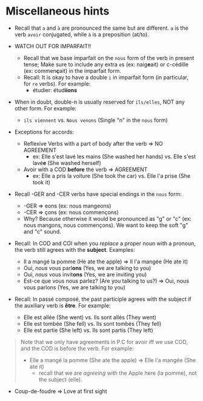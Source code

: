 # Miscellaneous hints

- Recall that `a` and `à` are pronounced the same but are different. `a` is the verb `avoir` conjugated, while `à` is a preposition (at/to).
- WATCH OUT FOR IMPARFAIT!!
  - Recall that we base imparfait on the `nous` form of the verb in present tense; Make sure to include any extra `e`s (ex: naig**e**ait) or c-cédille (ex: commen**ç**ait) in the imparfait form.
  - Recall: It is okay to have a double `i` in imparfait form (in particular, for `re` verbs). For example:
    - étudier: étud**iions** 
- When in doubt, double-n is usually reserved for `ils/elles`, NOT any other form. For example:
  - `ils viennent` vs. `Nous venons` (Single "n" in the `nous` form)

- Exceptions for accords:
  - Reflexive Verbs with a part of body after the verb => NO AGREEMENT
    - ex: Elle s'est lavé les mains (She washed her hands) vs. Elle s'est lavé**e** (She washed herself)
  - Avoir with a COD **before** the verb => AGREEMENT
    - ex: Elle a pris la voiture (She took the car) vs. Elle l'a prise (She took it)

- Recall -GER and -CER verbs have special endings in the `nous` form:
  - -GER => eons (ex: nous mangeons)
  - -CER => çons (ex: nous commençons)
  - Why? Because otherwise it would be pronounced as "g" or "c" (ex: nous mangons, nous commençons). We want to keep the soft "g" and "c" sound.

- Recall: In COD and COI when you *replace* a proper noun with a pronoun, the verb still agrees with the **subject**. Examples:
  - Il a mangé la pomme (He ate the apple) => Il l'a mangée (He ate it)
  - Oui, *nous* vous parl**ons** (Yes, we are talking to you)
  - Oui, *nous* vous invit**ons** (Yes, we are inviting you)
  - Est-ce que vous nous parlez? (Are you talking to us?) => Oui, nous vous parlons (Yes, we are talking to you)

- Recall: In passé composé, the past participle agrees with the subject if the auxiliary verb is **être**. For example:
  - Elle est allée (She went) vs. Ils sont allés (They went)
  - Elle est tombée (She fell) vs. Ils sont tombés (They fell)
  - Elle est partie (She left) vs. Ils sont partis (They left)

> Note that we only have agreements in P.C for avoir iff we use COD, and the COD is before the verb. For example:
> - Elle a mangé la pomme (She ate the apple) => Elle l'a mangée (She ate it)
>   - recall that we are *agreeing* with the Apple here (la pomme), not the subject (elle).

- Coup-de-foudre => Love at first sight
